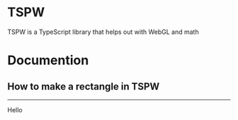 # TSPW

TSPW is a TypeScript library that helps out with WebGL and math

# Documention

## How to make a rectangle in TSPW

---

Hello
